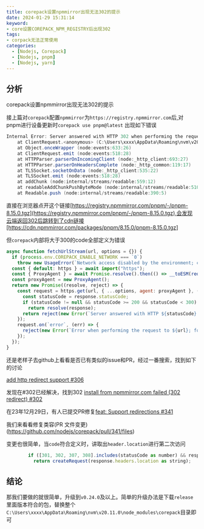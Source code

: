 ```yaml
---
title: corepack设置npmmirror出现无法302的提示
date: 2024-01-29 15:31:14
keyword:
- core设置COREPACK_NPM_REGISTRY后出现302
tags:
- corpack无法正常使用
categories:
  - [Nodejs, Corepack]
  - [Nodejs, pnpm]
  - [Nodejs, yarn]
---
```


## 分析
corepack设置npmmirror出现无法302的提示

<!--more-->
接上篇对`corepack`配置`npmmirror`为`https://registry.npmmirror.com`后,对pnpm进行设备更新时`corepack use pnpm@latest` 出现如下错误
```powershell
Internal Error: Server answered with HTTP 302 when performing the request to https://registry.npmmirror.com/pnpm/-/pnpm-8.15.0.tgz; for troubleshooting help, see https://github.com/nodejs/corepack#troubleshooting
    at ClientRequest.<anonymous> (C:\Users\xxxx\AppData\Roaming\nvm\v20.11.0\node_modules\corepack\dist\lib\corepack.cjs:42192:21)
    at Object.onceWrapper (node:events:633:26)
    at ClientRequest.emit (node:events:518:28)
    at HTTPParser.parserOnIncomingClient (node:_http_client:693:27)
    at HTTPParser.parserOnHeadersComplete (node:_http_common:119:17)
    at TLSSocket.socketOnData (node:_http_client:535:22)
    at TLSSocket.emit (node:events:518:28)
    at addChunk (node:internal/streams/readable:559:12)
    at readableAddChunkPushByteMode (node:internal/streams/readable:510:3)
    at Readable.push (node:internal/streams/readable:390:5)
```

直接在浏览器点开这个链接[https://registry.npmmirror.com/pnpm/-/pnpm-8.15.0.tgz](https://registry.npmmirror.com/pnpm/-/pnpm-8.15.0.tgz),会发现云端返回302后跳转到了cdn链接[https://cdn.npmmirror.com/packages/pnpm/8.15.0/pnpm-8.15.0.tgz]

但`corepack`内部将大于300的code全部定义为错误
```javascript
async function fetchUrlStream(url, options = {}) {
  if (process.env.COREPACK_ENABLE_NETWORK === `0`)
    throw new UsageError(`Network access disabled by the environment; can't reach ${url}`);
  const { default: https } = await import("https");
  const { ProxyAgent } = await Promise.resolve().then(() => __toESM(require_dist12()));
  const proxyAgent = new ProxyAgent();
  return new Promise((resolve, reject) => {
    const request = https.get(url, { ...options, agent: proxyAgent }, (response) => {
      const statusCode = response.statusCode;
      if (statusCode != null && statusCode >= 200 && statusCode < 300)
        return resolve(response);
      return reject(new Error(`Server answered with HTTP ${statusCode} when performing the request to ${url}; for troubleshooting help, see https://github.com/nodejs/corepack#troubleshooting`));
    });
    request.on(`error`, (err) => {
      reject(new Error(`Error when performing the request to ${url}; for troubleshooting help, see https://github.com/nodejs/corepack#troubleshooting`));
    });
  });
}
```

还是老样子去github上看看是否已有类似的issue和PR，经过一番搜索，找到如下的讨论

[add http redirect support #306](https://github.com/nodejs/corepack/pull/306)

发现在#302已经解决，找到302
[install from npmmirror.com failed (302 redirect) #302](https://github.com/nodejs/corepack/issues/302)

在23年12月29日，有人已提交PR修复[feat: Support redirections #341](https://github.com/nodejs/corepack/pull/341)

我们来看看修复类容(PR 文件变更)(https://github.com/nodejs/corepack/pull/341/files)

变更也很简单，当`code`符合定义时，讲取出`header.location`进行第二次访问
```javascript
        if ([301, 302, 307, 308].includes(statusCode as number) && response.headers.location)
          return createRequest(response.headers.location as string);
```

## 结论
那我们要做的就很简单，升级到`v0.24.0`及以上。简单的升级办法是下载`release`里面版本符合的包，替换整个`C:\Users\xxxx\AppData\Roaming\nvm\v20.11.0\node_modules\corepack`目录即可
